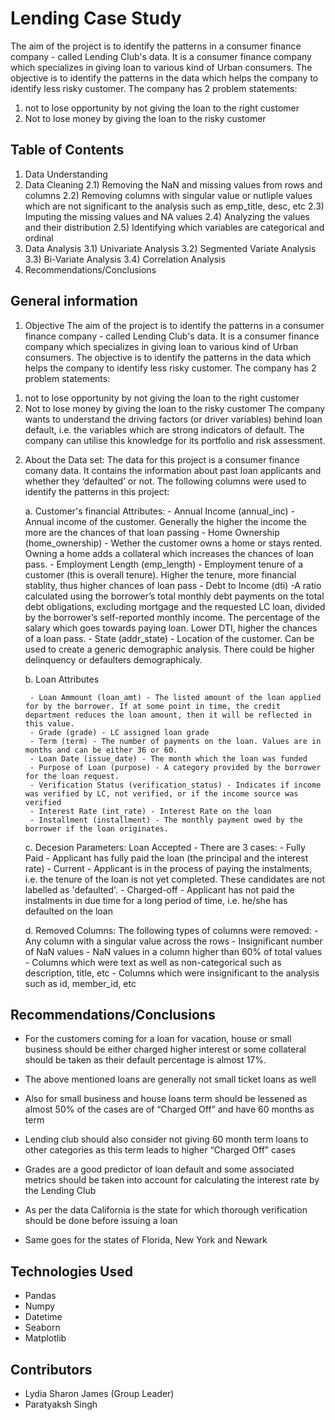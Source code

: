 # Lending Case Study
The aim of the project is to identify the patterns in a consumer finance company - called Lending Club's data. It is a consumer finance company which specializes in giving loan to various kind of Urban consumers. The objective is to identify the patterns in the data which helps the company to identify less risky customer.
The company has 2 problem statements:
1) not to lose opportunity by not giving the loan to the right customer
2) Not to lose money by giving the loan to the risky customer 



## Table of Contents
1) Data Understanding
2) Data Cleaning
    2.1) Removing the NaN and missing values from rows and columns
    2.2) Removing columns with singular value or nutliple values which are not significant to the analysis such as emp_title, desc, etc
    2.3) Imputing the missing values and NA values
    2.4) Analyzing the values and their distribution
    2.5) Identifying which variables are categorical and ordinal
3) Data Analysis
    3.1) Univariate Analysis
    3.2) Segmented Variate Analysis
    3.3) Bi-Variate Analysis
    3.4) Correlation Analysis
4) Recommendations/Conclusions


## General information

1. Objective
The aim of the project is to identify the patterns in a consumer finance company - called Lending Club's data. It is a consumer finance company which specializes in giving loan to various kind of Urban consumers. The objective is to identify the patterns in the data which helps the company to identify less risky customer.
The company has 2 problem statements:
1) not to lose opportunity by not giving the loan to the right customer
2) Not to lose money by giving the loan to the risky customer 
The company wants to understand the driving factors (or driver variables) behind loan default, i.e. the variables which are strong indicators of default. The company can utilise this knowledge for its portfolio and risk assessment.

2. About the Data set:
The data for this project is a consumer finance comany data. It contains the information about past loan applicants and whether they ‘defaulted’ or not.
The following columns were used to identify the patterns in this project:

    a. Customer's financial Attributes:
        - Annual Income (annual_inc) - Annual income of the customer. Generally the higher the income the more are the chances of that loan passing 
        - Home Ownership (home_ownership) - Wether the customer owns a home or stays rented. Owning a home adds a collateral which increases the chances of loan pass.
        - Employment Length (emp_length) - Employment tenure of a customer (this is overall tenure). Higher the tenure, more financial stablity, thus higher chances of loan pass
        - Debt to Income (dti) -A ratio calculated using the borrower’s total monthly debt payments on the total debt obligations, excluding mortgage and the requested LC loan, divided by the borrower’s self-reported monthly income. The percentage of the salary which goes towards paying loan. Lower DTI, higher the chances of a loan pass.
        - State (addr_state) - Location of the customer. Can be used to create a generic demographic analysis. There could be higher delinquency or defaulters demographicaly.

    b. Loan Attributes

        - Loan Ammount (loan_amt) - The listed amount of the loan applied for by the borrower. If at some point in time, the credit department reduces the loan amount, then it will be reflected in this value.
        - Grade (grade) - LC assigned loan grade
        - Term (term) - The number of payments on the loan. Values are in months and can be either 36 or 60.
        - Loan Date (issue_date) - The month which the loan was funded
        - Purpose of Loan (purpose) - A category provided by the borrower for the loan request. 
        - Verification Status (verification_status) - Indicates if income was verified by LC, not verified, or if the income source was verified
        - Interest Rate (int_rate) - Interest Rate on the loan
        - Installment (installment) - The monthly payment owed by the borrower if the loan originates.


    c. Decesion Parameters:
        Loan Accepted - There are 3 cases:
            - Fully Paid - Applicant has fully paid the loan (the principal and the interest rate)
            - Current - Applicant is in the process of paying the instalments, i.e. the tenure of the loan is not yet completed. These candidates are not labelled as 'defaulted'.
            - Charged-off - Applicant has not paid the instalments in due time for a long period of time, i.e. he/she has defaulted on the loan

    d. Removed Columns:
        The following types of columns were removed:
        - Any column with a singular value across the rows
        - Insignificant number of NaN values
        - NaN values in a column higher than 60% of total values
        - Columns which were text as well as non-categorical such as description, title, etc
        - Columns which were insignificant to the analysis such as id, member_id, etc



## Recommendations/Conclusions
- For the customers coming for a loan for vacation, house or small business should be either charged higher interest or some collateral should be taken as their default percentage is almost 17%.

 - The above mentioned loans are generally not small ticket loans as well

- Also for small business and house loans term should be lessened as almost 50% of the cases are of “Charged Off” and have 60 months as term

- Lending club should also consider not giving 60 month term loans to other categories as this term leads to higher “Charged Off” cases

- Grades are a good predictor of loan default and some associated metrics should be taken into account for calculating the interest rate by the Lending Club

- As per the data California is the state for which thorough verification should be done before issuing a loan

- Same goes for the states of Florida, New York and Newark


## Technologies Used
- Pandas
- Numpy
- Datetime
- Seaborn
- Matplotlib


## Contributors
- Lydia Sharon James (Group Leader)
- Paratyaksh Singh